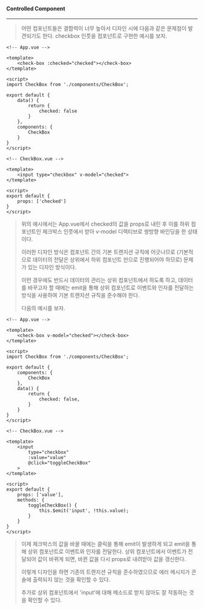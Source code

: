 #### Controlled Component

------

> 어떤 컴포넌트들은 결합력이 너무 높아서 디자인 시에 다음과 같은 문제점이 발견되기도 한다. checkbox 인풋을 컴포넌트로 구현한 예시를 보자. 

```vue
<!-- App.vue -->

<template>
	<check-box :checked="checked"></check-box>
</template>

<script>
import CheckBox from './components/CheckBox';
    
export default {
    data() {
        return {
            checked: false
        }
    },
    components: {
        CheckBox
    }
}
</script>
```

```vue
<!-- CheckBox.vue -->

<template>
	<input type="checkbox" v-model="checked">
</template>

<script>
export default {
    props: ['checked']
}
</script>
```

> 위의 예시에서는 App.vue에서 checked의 값을 props로 내린 후 이를 하위 컴포넌트인 체크박스 인풋에서 받아 v-model 디렉티브로 쌍방향 바인딩을 한 상태이다.
>
> 이러한 디자인 방식은 컴포넌트 간의 기본 트랜지션 규칙에 어긋나므로 (기본적으로 데이터의 전달은 상위에서 하위 컴포넌트 만으로 진행되어야 하므로) 문제가 있는 디자인 방식이다.
>
> 이런 경우에도 반드시 데이터의 관리는 상위 컴포넌트에서 하도록 하고, 데이터를 바꾸고자 할 때에는 emit을 통해 상위 컴포넌트로 이벤트와 인자를 전달하는 방식을 사용하여 기본 트랜지션 규칙을 준수해야 한다.
>
> 다음의 예시를 보자.

```vue
<!-- App.vue -->

<template>
	<check-box v-model="checked"></check-box>
</template>

<script>
import CheckBox from './components/CheckBox';

export default {
    components: {
        CheckBox
    },
    data() {
        return {
            checked: false,
        }
    }
}
</script>
```

```vue
<!-- CheckBox.vue -->

<template>
	<input 
    	type="checkbox" 
    	:value="value"
        @click="toggleCheckBox"
    >
</template>

<script>
export default {
    props: ['value'],
    methods: {
        toggleCheckBox() {
            this.$emit('input', !this.value);
        }
    }
}
</script>
```

> 이제 체크박스의 값을 바꿀 때에는 클릭을 통해 emit이 발생하게 되고 emit을 통해 상위 컴포넌트로 이벤트와 인자를 전달한다. 상위 컴포넌트에서 이벤트가 전달되어 값이 바뀌게 되면, 바뀐 값을 다시 props로 내려받아 값을 갱신한다. 
>
> 이렇게 디자인을 하면 기존의 트랜지션 규칙을 준수하였으므로 에러 메시지가 콘솔에 출력되지 않는 것을 확인할 수 있다.
>
> 추가로 상위 컴포넌트에서 'input'에 대해 메소드로 받지 않아도 잘 작동하는 것을 확인할 수 있다. 
